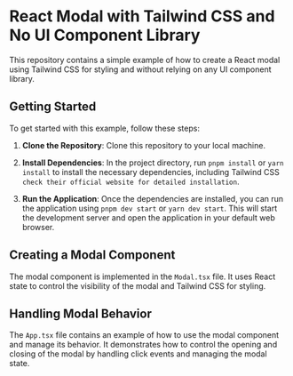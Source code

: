 # React Modal with Tailwind CSS and No UI Component Library

This repository contains a simple example of how to create a React modal using Tailwind CSS for styling and without relying on any UI component library.

## Getting Started

To get started with this example, follow these steps:

1. **Clone the Repository**: Clone this repository to your local machine.

2. **Install Dependencies**: In the project directory, run `pnpm install` or `yarn install` to install the necessary dependencies, including Tailwind CSS ```check their official website for detailed installation```.

3. **Run the Application**: Once the dependencies are installed, you can run the application using `pnpm dev start` or `yarn dev start`. This will start the development server and open the application in your default web browser.

## Creating a Modal Component

The modal component is implemented in the `Modal.tsx` file. It uses React state to control the visibility of the modal and Tailwind CSS for styling.

## Handling Modal Behavior

The `App.tsx` file contains an example of how to use the modal component and manage its behavior. It demonstrates how to control the opening and closing of the modal by handling click events and managing the modal state.

